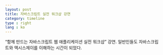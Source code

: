```yaml
---
layout: post
title: 자바스크립트 실전 워크샵 강연
category: timeline
type : right
lang : ko
---
```



“함께 만드는 자바스크립트 웹 애플리케이션 실전 워크샵” 강연. 일반인들도 자바스크립트와 액시스제이를 이해하는 시간이 되었다.